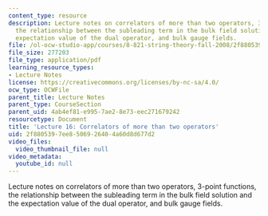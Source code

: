 ```yaml
---
content_type: resource
description: Lecture notes on correlators of more than two operators, 3-point functions,
  the relationship between the subleading term in the bulk field solution and the
  expectation value of the dual operator, and bulk gauge fields.
file: /ol-ocw-studio-app/courses/8-821-string-theory-fall-2008/2f8805397ee8506926404a60d8d677d2_lecture16.pdf
file_size: 277203
file_type: application/pdf
learning_resource_types:
- Lecture Notes
license: https://creativecommons.org/licenses/by-nc-sa/4.0/
ocw_type: OCWFile
parent_title: Lecture Notes
parent_type: CourseSection
parent_uid: 4ab4ef81-e995-7ae2-8e73-eec271679242
resourcetype: Document
title: 'Lecture 16: Correlators of more than two operators'
uid: 2f880539-7ee8-5069-2640-4a60d8d677d2
video_files:
  video_thumbnail_file: null
video_metadata:
  youtube_id: null
---
```

Lecture notes on correlators of more than two operators, 3-point functions, the relationship between the subleading term in the bulk field solution and the expectation value of the dual operator, and bulk gauge fields.